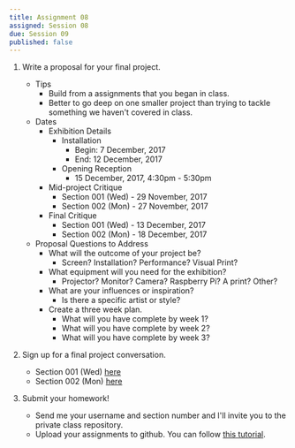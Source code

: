 ```yaml
---
title: Assignment 08
assigned: Session 08
due: Session 09
published: false
---
```


1. Write a proposal for your final project.
    - Tips
        - Build from a assignments that you began in class.
        - Better to go deep on one smaller project than trying to tackle something we haven't covered in class.
    - Dates
        - Exhibition Details
            - Installation
                - Begin: 7 December, 2017
                - End: 12 December, 2017
            - Opening Reception
                - 15 December, 2017, 4:30pm - 5:30pm
        - Mid-project Critique
            - Section 001 (Wed) - 29 November, 2017
            - Section 002 (Mon) - 27 November, 2017
        - Final Critique
            - Section 001 (Wed) - 13 December, 2017
            - Section 002 (Mon) - 18 December, 2017
    - Proposal Questions to Address
        - What will the outcome of your project be?
            - Screen? Installation? Performance? Visual Print?
        - What equipment will you need for the exhibition?
            - Projector? Monitor? Camera? Raspberry Pi? A print? Other?
        - What are your influences or inspiration?
            - Is there a specific artist or style?
        - Create a three week plan.
            - What will you have complete by week 1?
            - What will you have complete by week 2?
            - What will you have complete by week 3?

2. Sign up for a final project conversation.
    - Section 001 (Wed) [here](https://doodle.com/poll/5brptuygrkfs6m7x)
    - Section 002 (Mon) [here](https://doodle.com/poll/7bzmn628kbzbv8mv)

3. Submit your homework!
    - Send me your username and section number and I'll invite you to the private class repository.
    - Upload your assignments to github. You can follow [this tutorial](https://vimeo.com/240930123/73f044c5cb).
